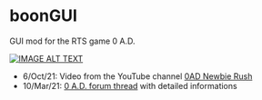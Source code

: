 # boonGUI
GUI mod for the RTS game 0 A.D.

[![IMAGE ALT TEXT](http://img.youtube.com/vi/vua47INwBb0/0.jpg)](http://www.youtube.com/watch?v=vua47INwBb0 "Video Title")

* 6/Oct/21: Video from the YouTube channel [0AD Newbie Rush](https://www.youtube.com/channel/UC5Sf1aQufzzWATg9TJzg7mQ)
* 10/Mar/21: [0 A.D. forum thread](https://wildfiregames.com/forum/topic/37147-boongui-mod-compatible-with-a25/) with detailed informations
